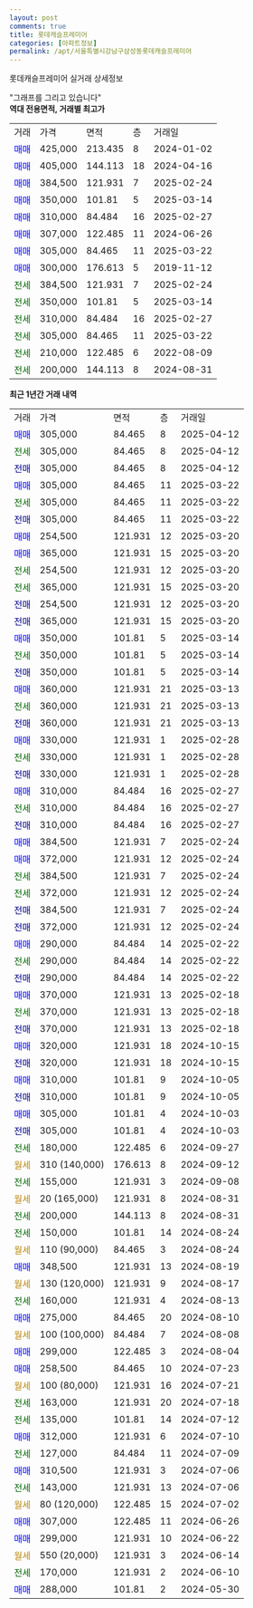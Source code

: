 ```yaml
---
layout: post
comments: true
title: 롯데캐슬프레미어
categories: [아파트정보]
permalink: /apt/서울특별시강남구삼성동롯데캐슬프레미어
---
```


롯데캐슬프레미어 실거래 상세정보

<script type="text/javascript">
  google.charts.load('current', {'packages':['line', 'corechart']});
  google.charts.setOnLoadCallback(drawChart);

  function drawChart() {
    var data = new google.visualization.DataTable();
    data.addColumn('date', '거래일');
    data.addColumn('number', "매매");
    data.addColumn('number', "전세");
    data.addColumn('number', "전매");

    data.addRows([[new Date(Date.parse("2025-04-12")), 305000, null, null], [new Date(Date.parse("2025-04-12")), null, 305000, null], [new Date(Date.parse("2025-04-12")), null, null, 305000], [new Date(Date.parse("2025-03-22")), 305000, null, null], [new Date(Date.parse("2025-03-22")), null, 305000, null], [new Date(Date.parse("2025-03-22")), null, null, 305000], [new Date(Date.parse("2025-03-20")), 254500, null, null], [new Date(Date.parse("2025-03-20")), 365000, null, null], [new Date(Date.parse("2025-03-20")), null, 254500, null], [new Date(Date.parse("2025-03-20")), null, 365000, null], [new Date(Date.parse("2025-03-20")), null, null, 254500], [new Date(Date.parse("2025-03-20")), null, null, 365000], [new Date(Date.parse("2025-03-14")), 350000, null, null], [new Date(Date.parse("2025-03-14")), null, 350000, null], [new Date(Date.parse("2025-03-14")), null, null, 350000], [new Date(Date.parse("2025-03-13")), 360000, null, null], [new Date(Date.parse("2025-03-13")), null, 360000, null], [new Date(Date.parse("2025-03-13")), null, null, 360000], [new Date(Date.parse("2025-02-28")), 330000, null, null], [new Date(Date.parse("2025-02-28")), null, 330000, null], [new Date(Date.parse("2025-02-28")), null, null, 330000], [new Date(Date.parse("2025-02-27")), 310000, null, null], [new Date(Date.parse("2025-02-27")), null, 310000, null], [new Date(Date.parse("2025-02-27")), null, null, 310000], [new Date(Date.parse("2025-02-24")), 384500, null, null], [new Date(Date.parse("2025-02-24")), 372000, null, null], [new Date(Date.parse("2025-02-24")), null, 384500, null], [new Date(Date.parse("2025-02-24")), null, 372000, null], [new Date(Date.parse("2025-02-24")), null, null, 384500], [new Date(Date.parse("2025-02-24")), null, null, 372000], [new Date(Date.parse("2025-02-22")), 290000, null, null], [new Date(Date.parse("2025-02-22")), null, 290000, null], [new Date(Date.parse("2025-02-22")), null, null, 290000], [new Date(Date.parse("2025-02-18")), 370000, null, null], [new Date(Date.parse("2025-02-18")), null, 370000, null], [new Date(Date.parse("2025-02-18")), null, null, 370000], [new Date(Date.parse("2024-10-15")), 320000, null, null], [new Date(Date.parse("2024-10-15")), null, null, 320000], [new Date(Date.parse("2024-10-05")), 310000, null, null], [new Date(Date.parse("2024-10-05")), null, null, 310000], [new Date(Date.parse("2024-10-03")), 305000, null, null], [new Date(Date.parse("2024-10-03")), null, null, 305000], [new Date(Date.parse("2024-09-27")), null, 180000, null], [new Date(Date.parse("2024-09-12")), null, null, null], [new Date(Date.parse("2024-09-08")), null, 155000, null], [new Date(Date.parse("2024-08-31")), null, null, null], [new Date(Date.parse("2024-08-31")), null, 200000, null], [new Date(Date.parse("2024-08-24")), null, 150000, null], [new Date(Date.parse("2024-08-24")), null, null, null], [new Date(Date.parse("2024-08-19")), 348500, null, null], [new Date(Date.parse("2024-08-17")), null, null, null], [new Date(Date.parse("2024-08-13")), null, 160000, null], [new Date(Date.parse("2024-08-10")), 275000, null, null], [new Date(Date.parse("2024-08-08")), null, null, null], [new Date(Date.parse("2024-08-04")), 299000, null, null], [new Date(Date.parse("2024-07-23")), 258500, null, null], [new Date(Date.parse("2024-07-21")), null, null, null], [new Date(Date.parse("2024-07-18")), null, 163000, null], [new Date(Date.parse("2024-07-12")), null, 135000, null], [new Date(Date.parse("2024-07-10")), 312000, null, null], [new Date(Date.parse("2024-07-09")), null, 127000, null], [new Date(Date.parse("2024-07-06")), 310500, null, null], [new Date(Date.parse("2024-07-06")), null, 143000, null], [new Date(Date.parse("2024-07-02")), null, null, null], [new Date(Date.parse("2024-06-26")), 307000, null, null], [new Date(Date.parse("2024-06-22")), 299000, null, null], [new Date(Date.parse("2024-06-14")), null, null, null], [new Date(Date.parse("2024-06-10")), null, 170000, null], [new Date(Date.parse("2024-05-30")), 288000, null, null]]);

    var options = {
      hAxis: {
        format: 'yyyy/MM/dd'
      },    
      lineWidth: 0,
      pointsVisible: true,    
      title: '최근 1년간 유형별 실거래가 분포',
      legend: { position: 'bottom' }
    };

    var formatter = new google.visualization.NumberFormat({pattern:'###,###'} );
    formatter.format(data, 1);
    formatter.format(data, 2);
    
    setTimeout(function() {
        var chart = new google.visualization.LineChart(document.getElementById('columnchart_material'));
        chart.draw(data, (options));
        document.getElementById('loading').style.display = 'none';
    }, 200);
  }
</script>


<div id="loading" style="z-index:20; display: block; margin-left: 0px">"그래프를 그리고 있습니다"</div>
<div id="columnchart_material" style="width: 95%; margin-left: 0px; display: block"></div>
<!-- contents start -->
<b>역대 전용면적, 거래별 최고가</b>
<table class="sortable">
    <tr>
      <td>거래</td>
      <td>가격</td>
      <td>면적</td>
      <td>층</td>
      <td>거래일</td>
    </tr>
        <tr>
          <td><a style="color: blue">매매</a></td>
          <td>425,000</td>
          <td>213.435</td>
          <td>8</td>
          <td>2024-01-02</td>
        </tr>            <tr>
          <td><a style="color: blue">매매</a></td>
          <td>405,000</td>
          <td>144.113</td>
          <td>18</td>
          <td>2024-04-16</td>
        </tr>            <tr>
          <td><a style="color: blue">매매</a></td>
          <td>384,500</td>
          <td>121.931</td>
          <td>7</td>
          <td>2025-02-24</td>
        </tr>            <tr>
          <td><a style="color: blue">매매</a></td>
          <td>350,000</td>
          <td>101.81</td>
          <td>5</td>
          <td>2025-03-14</td>
        </tr>            <tr>
          <td><a style="color: blue">매매</a></td>
          <td>310,000</td>
          <td>84.484</td>
          <td>16</td>
          <td>2025-02-27</td>
        </tr>            <tr>
          <td><a style="color: blue">매매</a></td>
          <td>307,000</td>
          <td>122.485</td>
          <td>11</td>
          <td>2024-06-26</td>
        </tr>            <tr>
          <td><a style="color: blue">매매</a></td>
          <td>305,000</td>
          <td>84.465</td>
          <td>11</td>
          <td>2025-03-22</td>
        </tr>            <tr>
          <td><a style="color: blue">매매</a></td>
          <td>300,000</td>
          <td>176.613</td>
          <td>5</td>
          <td>2019-11-12</td>
        </tr>        
        <tr>
              <td><a style="color: darkgreen">전세</a></td>
              <td>384,500</td>
              <td>121.931</td>
              <td>7</td>
              <td>2025-02-24</td>
            </tr>            <tr>
              <td><a style="color: darkgreen">전세</a></td>
              <td>350,000</td>
              <td>101.81</td>
              <td>5</td>
              <td>2025-03-14</td>
            </tr>            <tr>
              <td><a style="color: darkgreen">전세</a></td>
              <td>310,000</td>
              <td>84.484</td>
              <td>16</td>
              <td>2025-02-27</td>
            </tr>            <tr>
              <td><a style="color: darkgreen">전세</a></td>
              <td>305,000</td>
              <td>84.465</td>
              <td>11</td>
              <td>2025-03-22</td>
            </tr>            <tr>
              <td><a style="color: darkgreen">전세</a></td>
              <td>210,000</td>
              <td>122.485</td>
              <td>6</td>
              <td>2022-08-09</td>
            </tr>            <tr>
              <td><a style="color: darkgreen">전세</a></td>
              <td>200,000</td>
              <td>144.113</td>
              <td>8</td>
              <td>2024-08-31</td>
            </tr>        
    
</table>

<b>최근 1년간 거래 내역</b>

<table class="sortable">
    <tr>
      <td>거래</td>
      <td>가격</td>
      <td>면적</td>
      <td>층</td>
      <td>거래일</td>
    </tr>
    <tr>
      <td><a style="color: blue">매매</a></td>
      <td>305,000</td>
      <td>84.465</td>
      <td>8</td>
      <td>2025-04-12</td>
    </tr>          <tr>
      <td><a style="color: darkgreen">전세</a></td>
      <td>305,000</td>
      <td>84.465</td>
      <td>8</td>
      <td>2025-04-12</td>
    </tr>          <tr>
      <td><a style="color: darkblue">전매</a></td>
      <td>305,000</td>
      <td>84.465</td>
      <td>8</td>
      <td>2025-04-12</td>
    </tr>          <tr>
      <td><a style="color: blue">매매</a></td>
      <td>305,000</td>
      <td>84.465</td>
      <td>11</td>
      <td>2025-03-22</td>
    </tr>          <tr>
      <td><a style="color: darkgreen">전세</a></td>
      <td>305,000</td>
      <td>84.465</td>
      <td>11</td>
      <td>2025-03-22</td>
    </tr>          <tr>
      <td><a style="color: darkblue">전매</a></td>
      <td>305,000</td>
      <td>84.465</td>
      <td>11</td>
      <td>2025-03-22</td>
    </tr>          <tr>
      <td><a style="color: blue">매매</a></td>
      <td>254,500</td>
      <td>121.931</td>
      <td>12</td>
      <td>2025-03-20</td>
    </tr>          <tr>
      <td><a style="color: blue">매매</a></td>
      <td>365,000</td>
      <td>121.931</td>
      <td>15</td>
      <td>2025-03-20</td>
    </tr>          <tr>
      <td><a style="color: darkgreen">전세</a></td>
      <td>254,500</td>
      <td>121.931</td>
      <td>12</td>
      <td>2025-03-20</td>
    </tr>          <tr>
      <td><a style="color: darkgreen">전세</a></td>
      <td>365,000</td>
      <td>121.931</td>
      <td>15</td>
      <td>2025-03-20</td>
    </tr>          <tr>
      <td><a style="color: darkblue">전매</a></td>
      <td>254,500</td>
      <td>121.931</td>
      <td>12</td>
      <td>2025-03-20</td>
    </tr>          <tr>
      <td><a style="color: darkblue">전매</a></td>
      <td>365,000</td>
      <td>121.931</td>
      <td>15</td>
      <td>2025-03-20</td>
    </tr>          <tr>
      <td><a style="color: blue">매매</a></td>
      <td>350,000</td>
      <td>101.81</td>
      <td>5</td>
      <td>2025-03-14</td>
    </tr>          <tr>
      <td><a style="color: darkgreen">전세</a></td>
      <td>350,000</td>
      <td>101.81</td>
      <td>5</td>
      <td>2025-03-14</td>
    </tr>          <tr>
      <td><a style="color: darkblue">전매</a></td>
      <td>350,000</td>
      <td>101.81</td>
      <td>5</td>
      <td>2025-03-14</td>
    </tr>          <tr>
      <td><a style="color: blue">매매</a></td>
      <td>360,000</td>
      <td>121.931</td>
      <td>21</td>
      <td>2025-03-13</td>
    </tr>          <tr>
      <td><a style="color: darkgreen">전세</a></td>
      <td>360,000</td>
      <td>121.931</td>
      <td>21</td>
      <td>2025-03-13</td>
    </tr>          <tr>
      <td><a style="color: darkblue">전매</a></td>
      <td>360,000</td>
      <td>121.931</td>
      <td>21</td>
      <td>2025-03-13</td>
    </tr>          <tr>
      <td><a style="color: blue">매매</a></td>
      <td>330,000</td>
      <td>121.931</td>
      <td>1</td>
      <td>2025-02-28</td>
    </tr>          <tr>
      <td><a style="color: darkgreen">전세</a></td>
      <td>330,000</td>
      <td>121.931</td>
      <td>1</td>
      <td>2025-02-28</td>
    </tr>          <tr>
      <td><a style="color: darkblue">전매</a></td>
      <td>330,000</td>
      <td>121.931</td>
      <td>1</td>
      <td>2025-02-28</td>
    </tr>          <tr>
      <td><a style="color: blue">매매</a></td>
      <td>310,000</td>
      <td>84.484</td>
      <td>16</td>
      <td>2025-02-27</td>
    </tr>          <tr>
      <td><a style="color: darkgreen">전세</a></td>
      <td>310,000</td>
      <td>84.484</td>
      <td>16</td>
      <td>2025-02-27</td>
    </tr>          <tr>
      <td><a style="color: darkblue">전매</a></td>
      <td>310,000</td>
      <td>84.484</td>
      <td>16</td>
      <td>2025-02-27</td>
    </tr>          <tr>
      <td><a style="color: blue">매매</a></td>
      <td>384,500</td>
      <td>121.931</td>
      <td>7</td>
      <td>2025-02-24</td>
    </tr>          <tr>
      <td><a style="color: blue">매매</a></td>
      <td>372,000</td>
      <td>121.931</td>
      <td>12</td>
      <td>2025-02-24</td>
    </tr>          <tr>
      <td><a style="color: darkgreen">전세</a></td>
      <td>384,500</td>
      <td>121.931</td>
      <td>7</td>
      <td>2025-02-24</td>
    </tr>          <tr>
      <td><a style="color: darkgreen">전세</a></td>
      <td>372,000</td>
      <td>121.931</td>
      <td>12</td>
      <td>2025-02-24</td>
    </tr>          <tr>
      <td><a style="color: darkblue">전매</a></td>
      <td>384,500</td>
      <td>121.931</td>
      <td>7</td>
      <td>2025-02-24</td>
    </tr>          <tr>
      <td><a style="color: darkblue">전매</a></td>
      <td>372,000</td>
      <td>121.931</td>
      <td>12</td>
      <td>2025-02-24</td>
    </tr>          <tr>
      <td><a style="color: blue">매매</a></td>
      <td>290,000</td>
      <td>84.484</td>
      <td>14</td>
      <td>2025-02-22</td>
    </tr>          <tr>
      <td><a style="color: darkgreen">전세</a></td>
      <td>290,000</td>
      <td>84.484</td>
      <td>14</td>
      <td>2025-02-22</td>
    </tr>          <tr>
      <td><a style="color: darkblue">전매</a></td>
      <td>290,000</td>
      <td>84.484</td>
      <td>14</td>
      <td>2025-02-22</td>
    </tr>          <tr>
      <td><a style="color: blue">매매</a></td>
      <td>370,000</td>
      <td>121.931</td>
      <td>13</td>
      <td>2025-02-18</td>
    </tr>          <tr>
      <td><a style="color: darkgreen">전세</a></td>
      <td>370,000</td>
      <td>121.931</td>
      <td>13</td>
      <td>2025-02-18</td>
    </tr>          <tr>
      <td><a style="color: darkblue">전매</a></td>
      <td>370,000</td>
      <td>121.931</td>
      <td>13</td>
      <td>2025-02-18</td>
    </tr>          <tr>
      <td><a style="color: blue">매매</a></td>
      <td>320,000</td>
      <td>121.931</td>
      <td>18</td>
      <td>2024-10-15</td>
    </tr>          <tr>
      <td><a style="color: darkblue">전매</a></td>
      <td>320,000</td>
      <td>121.931</td>
      <td>18</td>
      <td>2024-10-15</td>
    </tr>          <tr>
      <td><a style="color: blue">매매</a></td>
      <td>310,000</td>
      <td>101.81</td>
      <td>9</td>
      <td>2024-10-05</td>
    </tr>          <tr>
      <td><a style="color: darkblue">전매</a></td>
      <td>310,000</td>
      <td>101.81</td>
      <td>9</td>
      <td>2024-10-05</td>
    </tr>          <tr>
      <td><a style="color: blue">매매</a></td>
      <td>305,000</td>
      <td>101.81</td>
      <td>4</td>
      <td>2024-10-03</td>
    </tr>          <tr>
      <td><a style="color: darkblue">전매</a></td>
      <td>305,000</td>
      <td>101.81</td>
      <td>4</td>
      <td>2024-10-03</td>
    </tr>          <tr>
      <td><a style="color: darkgreen">전세</a></td>
      <td>180,000</td>
      <td>122.485</td>
      <td>6</td>
      <td>2024-09-27</td>
    </tr>          <tr>
      <td><a style="color: darkgoldenrod">월세</a></td>
      <td>310 (140,000)</td>
      <td>176.613</td>
      <td>8</td>
      <td>2024-09-12</td>
    </tr>          <tr>
      <td><a style="color: darkgreen">전세</a></td>
      <td>155,000</td>
      <td>121.931</td>
      <td>3</td>
      <td>2024-09-08</td>
    </tr>          <tr>
      <td><a style="color: darkgoldenrod">월세</a></td>
      <td>20 (165,000)</td>
      <td>121.931</td>
      <td>8</td>
      <td>2024-08-31</td>
    </tr>          <tr>
      <td><a style="color: darkgreen">전세</a></td>
      <td>200,000</td>
      <td>144.113</td>
      <td>8</td>
      <td>2024-08-31</td>
    </tr>          <tr>
      <td><a style="color: darkgreen">전세</a></td>
      <td>150,000</td>
      <td>101.81</td>
      <td>14</td>
      <td>2024-08-24</td>
    </tr>          <tr>
      <td><a style="color: darkgoldenrod">월세</a></td>
      <td>110 (90,000)</td>
      <td>84.465</td>
      <td>3</td>
      <td>2024-08-24</td>
    </tr>          <tr>
      <td><a style="color: blue">매매</a></td>
      <td>348,500</td>
      <td>121.931</td>
      <td>13</td>
      <td>2024-08-19</td>
    </tr>          <tr>
      <td><a style="color: darkgoldenrod">월세</a></td>
      <td>130 (120,000)</td>
      <td>121.931</td>
      <td>9</td>
      <td>2024-08-17</td>
    </tr>          <tr>
      <td><a style="color: darkgreen">전세</a></td>
      <td>160,000</td>
      <td>121.931</td>
      <td>4</td>
      <td>2024-08-13</td>
    </tr>          <tr>
      <td><a style="color: blue">매매</a></td>
      <td>275,000</td>
      <td>84.465</td>
      <td>20</td>
      <td>2024-08-10</td>
    </tr>          <tr>
      <td><a style="color: darkgoldenrod">월세</a></td>
      <td>100 (100,000)</td>
      <td>84.484</td>
      <td>7</td>
      <td>2024-08-08</td>
    </tr>          <tr>
      <td><a style="color: blue">매매</a></td>
      <td>299,000</td>
      <td>122.485</td>
      <td>3</td>
      <td>2024-08-04</td>
    </tr>          <tr>
      <td><a style="color: blue">매매</a></td>
      <td>258,500</td>
      <td>84.465</td>
      <td>10</td>
      <td>2024-07-23</td>
    </tr>          <tr>
      <td><a style="color: darkgoldenrod">월세</a></td>
      <td>100 (80,000)</td>
      <td>121.931</td>
      <td>16</td>
      <td>2024-07-21</td>
    </tr>          <tr>
      <td><a style="color: darkgreen">전세</a></td>
      <td>163,000</td>
      <td>121.931</td>
      <td>20</td>
      <td>2024-07-18</td>
    </tr>          <tr>
      <td><a style="color: darkgreen">전세</a></td>
      <td>135,000</td>
      <td>101.81</td>
      <td>14</td>
      <td>2024-07-12</td>
    </tr>          <tr>
      <td><a style="color: blue">매매</a></td>
      <td>312,000</td>
      <td>121.931</td>
      <td>6</td>
      <td>2024-07-10</td>
    </tr>          <tr>
      <td><a style="color: darkgreen">전세</a></td>
      <td>127,000</td>
      <td>84.484</td>
      <td>11</td>
      <td>2024-07-09</td>
    </tr>          <tr>
      <td><a style="color: blue">매매</a></td>
      <td>310,500</td>
      <td>121.931</td>
      <td>3</td>
      <td>2024-07-06</td>
    </tr>          <tr>
      <td><a style="color: darkgreen">전세</a></td>
      <td>143,000</td>
      <td>121.931</td>
      <td>13</td>
      <td>2024-07-06</td>
    </tr>          <tr>
      <td><a style="color: darkgoldenrod">월세</a></td>
      <td>80 (120,000)</td>
      <td>122.485</td>
      <td>15</td>
      <td>2024-07-02</td>
    </tr>          <tr>
      <td><a style="color: blue">매매</a></td>
      <td>307,000</td>
      <td>122.485</td>
      <td>11</td>
      <td>2024-06-26</td>
    </tr>          <tr>
      <td><a style="color: blue">매매</a></td>
      <td>299,000</td>
      <td>121.931</td>
      <td>10</td>
      <td>2024-06-22</td>
    </tr>          <tr>
      <td><a style="color: darkgoldenrod">월세</a></td>
      <td>550 (20,000)</td>
      <td>121.931</td>
      <td>3</td>
      <td>2024-06-14</td>
    </tr>          <tr>
      <td><a style="color: darkgreen">전세</a></td>
      <td>170,000</td>
      <td>121.931</td>
      <td>2</td>
      <td>2024-06-10</td>
    </tr>          <tr>
      <td><a style="color: blue">매매</a></td>
      <td>288,000</td>
      <td>101.81</td>
      <td>2</td>
      <td>2024-05-30</td>
    </tr>      </table>
<!-- contents end -->    

